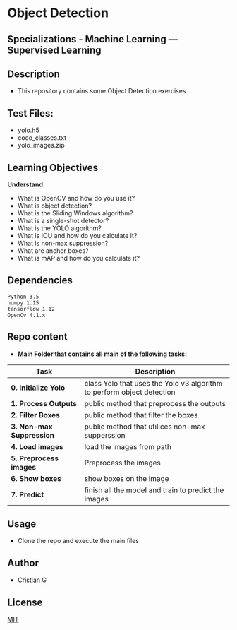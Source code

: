 # Object Detection

## Specializations - Machine Learning ― Supervised Learning

## Description

* This repository contains some Object Detection exercises

## Test Files:
- yolo.h5
- coco_classes.txt
- yolo_images.zip

## Learning Objectives

**Understand:**

* What is OpenCV and how do you use it?
* What is object detection?
* What is the Sliding Windows algorithm?
* What is a single-shot detector?
* What is the YOLO algorithm?
* What is IOU and how do you calculate it?
* What is non-max suppression?
* What are anchor boxes?
* What is mAP and how do you calculate it?

## Dependencies
```
Python 3.5
numpy 1.15
tensorflow 1.12
OpenCv 4.1.x
```

## Repo content

* **Main Folder that contains all main of the following tasks:**

| Task | Description |
| --- | --- |
|**0. Initialize Yolo**| class Yolo that uses the Yolo v3 algorithm to perform object detection
|**1. Process Outputs**| public method that preprocess the outputs
|**2. Filter Boxes**| public method that filter the boxes
|**3. Non-max Suppression**| public method that utilices non-max supperssion
|**4. Load images**| load the images from path
|**5. Preprocess images**| Preprocess the images
|**6. Show boxes**| show boxes on the image
|**7. Predict**| finish all the model and train to predict the images

## Usage
* Clone the repo and execute the main files

## Author
- [Cristian G](https://github.com/cristian-fg)

## License
[MIT](https://choosealicense.com/licenses/mit/)

